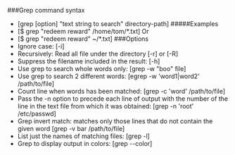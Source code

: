 ###Grep command syntax
 - [grep [option] "text string to search" directory-path]
#####Examples
 - [$ grep "redeem reward" /home/tom/*.txt]
Or
 - [$ grep "redeem reward" ~/*.txt]
###Options
 - Ignore case: [-i]
 - Recursively: Read all file under the directory [-r] or [-R]
 - Suppress the filename included in the result: [-h]
 - Use grep to search whole words only: [grep -w "boo" file]
 - Use grep to search 2 different words: [egrep -w 'word1|word2' /path/to/file]
 - Count line when words has been matched: [grep -c 'word' /path/to/file]
 - Pass the -n option to precede each line of output with the number of the line in the text file from which it was obtained: [grep -n 'root' /etc/passwd]
 - Grep invert match: matches only those lines that do not contain the given word [grep -v bar /path/to/file]
 - List just the names of matching files: [grep -l]
 - Grep to display output in colors: [grep --color]
